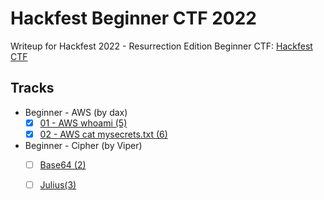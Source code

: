 # Hackfest Beginner CTF 2022

Writeup for Hackfest 2022 - Resurrection Edition Beginner CTF: [Hackfest CTF](https://hfctf.ca/)

## Tracks

- Beginner - AWS (by dax)
   - [x] [01 - AWS whoami (5)](<link_to_writeup>)
   - [x] [02 - AWS cat mysecrets.txt (6)](<link_to_writeup>)
   
- Beginner - Cipher (by Viper)
   - [ ] [Base64 (2)](<link_to_writeup>)
   - [ ] [Julius(3)](<link_to_writeup>)
   
